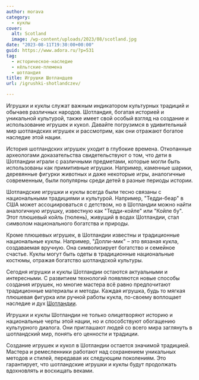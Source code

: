 ```yaml
---
author: morava
category:
  - куклы
cover:
  alt: Scotland
  image: /wp-content/uploads/2023/08/scotland.jpg
date: "2023-08-11T19:30:00+00:00"
guid: https://www.adora.ru/?p=531
tag:
  - историческое-наследие
  - кёльтские-племена
  - шотландия
title: Игрушки Шотландцев
url: /igrushki-shotlandczev/

---
```

Игрушки и куклы служат важным индикатором культурных традиций и обычаев различных народов. Шотландия, богатая историей и уникальной культурой, также имеет свой особый взгляд на создание и использование игрушек и кукол. Давайте погрузимся в удивительный мир шотландских игрушек и рассмотрим, как они отражают богатое наследие этой нации.

История шотландских игрушек уходит в глубокие времена. Откопанные археологами доказательства свидетельствуют о том, что дети в Шотландии играли с различными предметами, которые могли быть использованы как примитивные игрушки. Например, каменные шарики, деревянные фигурки животных и даже некоторые игры, аналогичные современным, были популярны среди детей в разные периоды истории.

Шотландские игрушки и куклы всегда были тесно связаны с национальными традициями и культурой. Например, "Тедди-беар" в США может ассоциироваться с детством, но в Шотландии можно найти аналогичную игрушку, известную как "Тедди-койле" или "Койле бу". Этот плюшевый койль (тюлень), живущий в водах Шотландии, стал символом национального богатства и природы.

Кроме плюшевых игрушек, в Шотландии известны и традиционные национальные куклы. Например, "Долли-мик" – это вязаная кукла, создаваемая вручную. Она символизирует богатство и семейное счастье. Куклы могут быть одеты в традиционные национальные костюмы, отражая богатство шотландской культуры.

Сегодня игрушки и куклы Шотландии остаются актуальными и интересными. С развитием технологий появляются новые способы создания игрушек, но многие мастера всё равно предпочитают традиционные материалы и методы. Каждая игрушка, будь то мягкая плюшевая фигурка или ручной работы кукла, по-своему воплощает наследие и дух [Шотландии](https://www.adora.ru/kukly-shotlandczev-olstera/).

Игрушки и куклы Шотландии не только олицетворяют историю и национальные черты этой нации, но и способствуют обогащению культурного диалога. Они приглашают людей со всего мира заглянуть в шотландский мир, понять его ценности и традиции.

Создание игрушек и кукол в Шотландии остается значимой традицией. Мастера и ремесленники работают над сохранением уникальных методов и стилей, передавая их следующим поколениям. Это гарантирует, что шотландские игрушки и куклы будут продолжать вдохновлять и восхищать веками.
